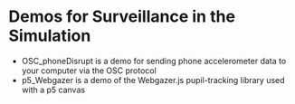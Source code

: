 # Demos for Surveillance in the Simulation

* OSC_phoneDisrupt is a demo for sending phone accelerometer data to your computer via the OSC protocol
* p5_Webgazer is a demo of the Webgazer.js pupil-tracking library used with a p5 canvas
